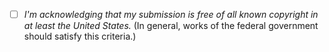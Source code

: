 * [ ] *I'm acknowledging that my submission is free of all known copyright in at least the United States.* (In general, works of the federal government should satisfy this criteria.)
